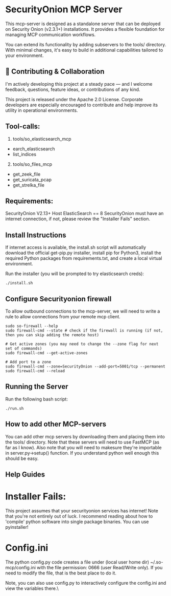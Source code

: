 # SecurityOnion MCP Server
This mcp-server is designed as a standalone server that can be deployed on Security Onion (v2.3.1+) installations. It provides a flexible foundation for managing MCP communication workflows.

You can extend its functionality by adding subservers to the tools/ directory. With minimal changes, it's easy to build in additional capabilities tailored to your environment.

## 🤝 Contributing & Collaboration
I'm actively developing this project at a steady pace — and I welcome feedback, questions, feature ideas, or contributions of any kind.

This project is released under the Apache 2.0 License.
Corporate developers are especially encouraged to contribute and help improve its utility in operational environments.

## Tool-calls:
1. tools/so_elasticsearch_mcp 
- earch_elasticsearch
- list_indices
2. tools/so_files_mcp
- get_zeek_file
- get_suricata_pcap
- get_strelka_file

## Requirements:
SecurityOnion V2.13+ Host
ElasticSearch == 8
SecurityOnion must have an internet connection, if not, please review the "Installer Fails" section.

## Install Instructions
If internet access is available, the install.sh script will automatically download the official get-pip.py installer, install pip for Python3, install the required Python packages from requirements.txt, and create a local virtual environment.

Run the installer (you will be prompted to try elasticsearch creds):
```shell
./install.sh
```


## Configure Securityonion firewall
To allow outbound connections to the mcp-server, we will need to write a rule to allow connections from your remote mcp client.
```shell
sudo so-firewall --help
sudo firewall-cmd --state # check if the firewall is running (if not, then you can skip adding the remote host)

# Get active zones (you may need to change the --zone flag for next set of commands)
sudo firewall-cmd --get-active-zones

# Add port to a zone
sudo firewall-cmd --zone=SecurityOnion --add-port=5001/tcp --permanent
sudo firewall-cmd --reload
```

## Running the Server
Run the following bash script:
```shell
./run.sh
```

## How to add other MCP-servers 
You can add other mcp servers by downloading them and placing them into the tools/ directory. Note that these servers will need to use FastMCP (as far as I know). Also note that you will need to makesure they're importable in server.py->setup() function. If you understand python well enough this should be easy.

## Help Guides
# Installer Fails:
This project assumes that your securityonion services has internet! Note that you're not entirely out of luck. I recommend reading about how to 'compile' python software into single package binaries. You can use pyinstaller! 

# Config.ini
The python config.py code creates a file under (local user home dir) ~/.so-mcp/config.ini with the file permission: 0666 (user Read/Write only). If you need to modify the file, that is the best place to do it.

Note, you can also use config.py to interactively configure the config.ini and view the variables there.\